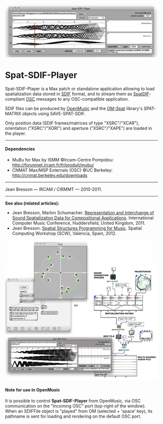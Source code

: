 <center><img src="https://github.com/j-bresson/Spat-SDIF-Player/blob/master/images/spat-sdif-player.png" width=600></center>

# Spat-SDIF-Player

Spat-SDIF-Player is a Max patch or standalone application allowing to load spatialization data stored in [SDIF](http://sdif.sourceforge.net/) format, and to stream them as [SpatDIF](http://www.spatdif.org/)-compliant [OSC](http://opensoundcontrol.org/) messages to any OSC-compatible application.

SDIF files can be produced by [OpenMusic](http://repmus.ircam.fr/openmusic/) and the [OM-Spat](http://support.ircam.fr/docs/om-libraries/main/co/OM-Spat.html) library's SPAT-MATRIX objects using SAVE-SPAT-SDIF.

Only position data (SDIF frames/matrices of type "XSRC"/"XCAR"), orientation ("XSRC"/"XORI") and aperture ("XSRC"/"XAPE") are loaded in the player. 

--------
#### Dependencies

* MuBu for Max by ISMM ©Ircam-Centre Pompidou: http://forumnet.ircam.fr/fr/produit/mubu/
* CNMAT Max/MSP Externals (OSC) ©UC Berkeley: http://cnmat.berkeley.edu/downloads

--------
Jean Bresson — IRCAM / CIRMMT — 2010-2011.


--------
**See also (related articles):** 
* Jean Bresson, Marlon Schumacher. [Representation and Interchange of Sound Spatialization Data for Compositional Applications](https://hal.archives-ouvertes.fr/hal-01169015). International Computer Music Conference, Huddersfield, United Kingdom, 2011.
* Jean Bresson. [Spatial Structures Programming for Music](https://hal.archives-ouvertes.fr/hal-01161314). Spatial Computing Workshop (SCW), Valencia, Spain, 2012.


<img src="https://github.com/j-bresson/Spat-SDIF-Player/blob/master/images/spat-sdif-player-om-max.png" width=600 aligh="right">


#### Note for use in OpenMusic 

It is possible to control **Spat-SDIF-Player** from OpenMusic, via OSC communication on the "Incoming OSC" port (top-right of the window).  When an SDIFFile object is "played" from OM (selected + 'space' key), its pathname is sent for loading and rendering on the default OSC port.
